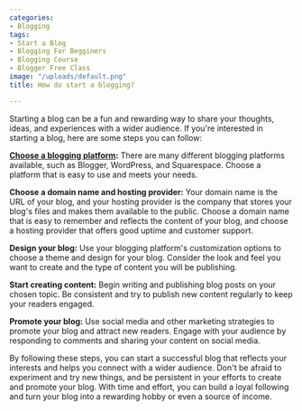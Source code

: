 ```yaml
---
categories:
- Blogging
tags:
- Start a Blog
- Blogging For Begginers
- Blogging Course
- Blogger Free Class
image: "/uploads/default.png"
title: How do start a blogging?

---
```

Starting a blog can be a fun and rewarding way to share your thoughts, ideas, and experiences with a wider audience. If you're interested in starting a blog, here are some steps you can follow:

[**Choose a blogging platform**](/read/how-to-choose-a-blogging-platform/)**:** There are many different blogging platforms available, such as Blogger, WordPress, and Squarespace. Choose a platform that is easy to use and meets your needs.

**Choose a domain name and hosting provider:** Your domain name is the URL of your blog, and your hosting provider is the company that stores your blog's files and makes them available to the public. Choose a domain name that is easy to remember and reflects the content of your blog, and choose a hosting provider that offers good uptime and customer support.

**Design your blog:** Use your blogging platform's customization options to choose a theme and design for your blog. Consider the look and feel you want to create and the type of content you will be publishing.

**Start creating content:** Begin writing and publishing blog posts on your chosen topic. Be consistent and try to publish new content regularly to keep your readers engaged.

**Promote your blog:** Use social media and other marketing strategies to promote your blog and attract new readers. Engage with your audience by responding to comments and sharing your content on social media.

By following these steps, you can start a successful blog that reflects your interests and helps you connect with a wider audience. Don't be afraid to experiment and try new things, and be persistent in your efforts to create and promote your blog. With time and effort, you can build a loyal following and turn your blog into a rewarding hobby or even a source of income.